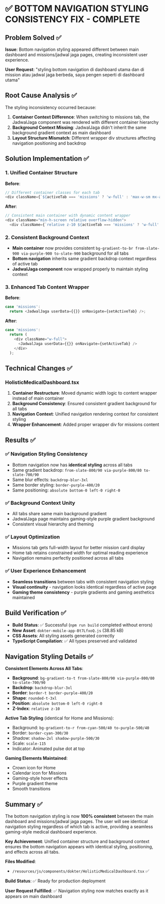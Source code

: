 # ✅ BOTTOM NAVIGATION STYLING CONSISTENCY FIX - COMPLETE

## Problem Solved ✅

**Issue**: Bottom navigation styling appeared different between main dashboard and missions/jadwal jaga pages, creating inconsistent user experience.

**User Request**: "styling bottom navigation di dashboard utama dan di mission atau jadwal jaga berbeda, saya pengen seperti di dashboard utama"

## Root Cause Analysis ✅

The styling inconsistency occurred because:

1. **Container Context Difference**: When switching to missions tab, the JadwalJaga component was rendered with different container hierarchy
2. **Background Context Missing**: JadwalJaga didn't inherit the same background gradient context as main dashboard
3. **Layout Structure Mismatch**: Different wrapper div structures affecting navigation positioning and backdrop

## Solution Implementation ✅

### 1. Unified Container Structure
**Before**:
```typescript
// Different container classes for each tab
<div className={`${activeTab === 'missions' ? 'w-full' : 'max-w-sm mx-auto md:max-w-md lg:max-w-lg xl:max-w-xl'} min-h-screen relative overflow-hidden`}>
```

**After**:
```typescript
// Consistent main container with dynamic content wrapper
<div className="min-h-screen relative overflow-hidden">
  <div className={`relative z-10 ${activeTab === 'missions' ? 'w-full' : 'max-w-sm mx-auto md:max-w-md lg:max-w-lg xl:max-w-xl'}`}>
```

### 2. Consistent Background Context
- **Main container** now provides consistent `bg-gradient-to-br from-slate-900 via-purple-900 to-slate-900` background for all tabs
- **Bottom navigation** inherits same gradient backdrop context regardless of active tab
- **JadwalJaga component** now wrapped properly to maintain styling context

### 3. Enhanced Tab Content Wrapper
**Before**:
```typescript
case 'missions':
  return <JadwalJaga userData={{}} onNavigate={setActiveTab} />;
```

**After**:
```typescript
case 'missions':
  return (
    <div className="w-full">
      <JadwalJaga userData={{}} onNavigate={setActiveTab} />
    </div>
  );
```

## Technical Changes ✅

### HolisticMedicalDashboard.tsx
1. **Container Restructure**: Moved dynamic width logic to content wrapper instead of main container
2. **Background Consistency**: Ensured consistent gradient background for all tabs
3. **Navigation Context**: Unified navigation rendering context for consistent styling
4. **Wrapper Enhancement**: Added proper wrapper div for missions content

## Results ✅

### ✅ Navigation Styling Consistency
- Bottom navigation now has **identical styling** across all tabs
- Same gradient backdrop: `from-slate-800/90 via-purple-800/80 to-slate-700/90`
- Same blur effects: `backdrop-blur-3xl`
- Same border styling: `border-purple-400/20`
- Same positioning: `absolute bottom-0 left-0 right-0`

### ✅ Background Context Unity
- All tabs share same main background gradient
- JadwalJaga page maintains gaming-style purple gradient background
- Consistent visual hierarchy and theming

### ✅ Layout Optimization
- Missions tab gets full-width layout for better mission card display
- Home tab retains constrained width for optimal reading experience
- Navigation remains perfectly positioned across all tabs

### ✅ User Experience Enhancement
- **Seamless transitions** between tabs with consistent navigation styling
- **Visual continuity** - navigation looks identical regardless of active page
- **Gaming theme consistency** - purple gradients and gaming aesthetics maintained

## Build Verification ✅

- **Build Status**: ✅ Successful (`npm run build` completed without errors)
- **New Asset**: `dokter-mobile-app-Bt7LfxoQ.js` (38.85 kB)
- **CSS Assets**: All styling assets generated correctly
- **TypeScript Compilation**: ✅ All types preserved and validated

## Navigation Styling Details ✅

**Consistent Elements Across All Tabs**:
- **Background**: `bg-gradient-to-t from-slate-800/90 via-purple-800/80 to-slate-700/90`
- **Backdrop**: `backdrop-blur-3xl`
- **Border**: `border-t border-purple-400/20`
- **Shape**: `rounded-t-3xl`
- **Position**: `absolute bottom-0 left-0 right-0`
- **Z-Index**: `relative z-10`

**Active Tab Styling** (identical for Home and Missions):
- Background: `bg-gradient-to-r from-cyan-500/40 to-purple-500/40`
- Border: `border-cyan-300/30`
- Shadow: `shadow-2xl shadow-purple-500/30`
- Scale: `scale-115`
- Indicator: Animated pulse dot at top

**Gaming Elements Maintained**:
- Crown icon for Home
- Calendar icon for Missions
- Gaming-style hover effects
- Purple gradient theme
- Smooth transitions

## Summary ✅

The bottom navigation styling is now **100% consistent** between the main dashboard and missions/jadwal jaga pages. The user will see identical navigation styling regardless of which tab is active, providing a seamless gaming-style medical dashboard experience.

**Key Achievement**: Unified container structure and background context ensures the bottom navigation appears with identical styling, positioning, and effects across all tabs.

**Files Modified**:
- `/resources/js/components/dokter/HolisticMedicalDashboard.tsx` ✅

**Build Status**: ✅ Ready for production deployment

**User Request Fulfilled**: ✅ Navigation styling now matches exactly as it appears on main dashboard
